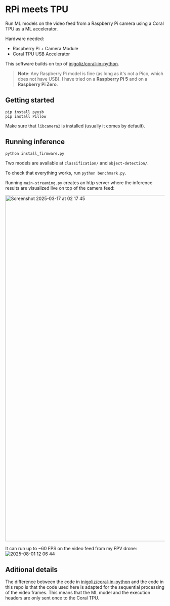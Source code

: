 # RPi meets TPU

Run ML models on the video feed from a Raspberry Pi camera using a Coral TPU as a ML accelerator.

Hardware needed:
- Raspberry Pi + Camera Module
- Coral TPU USB Accelerator

This software builds on top of [inigoliz/coral-in-python](https://github.com/inigoliz/coral-in-python).

> **Note**:
> Any Raspberry Pi model is fine (as long as it's not a Pico, which does not have USB). I have tried on a **Raspberry Pi 5** and on a **Raspberry Pi Zero**.

## Getting started

```shell
pip install pyusb
pip install Pillow
```

Make sure that `libcamera2` is installed (usually it comes by default).

## Running inference

```shell
python install_firmware.py
```

Two models are available at `classification/` and `object-detection/`.

To check that everything works, run `python benchmark.py`.

Running `main-streaming.py` creates an http server where the inference results are visualized live on top of the camera feed:

<img width="1091" alt="Screenshot 2025-03-17 at 02 17 45" src="https://github.com/user-attachments/assets/361809e4-e751-41a0-aa21-cea504a7ec27" />

It can run up to ~60 FPS on the video feed from my FPV drone:
![2025-08-01 12 06 44](https://github.com/user-attachments/assets/3e74ede6-4bce-44a6-95e5-a0d6fc8faac3)


## Aditional details

The difference between the code in [inigoliz/coral-in-python](https://github.com/inigoliz/coral-in-python) and the code in this repo is that the code used here is adapted for the sequential processing of the video frames. This means that the ML model and the execution headers are only sent once to the Coral TPU.

